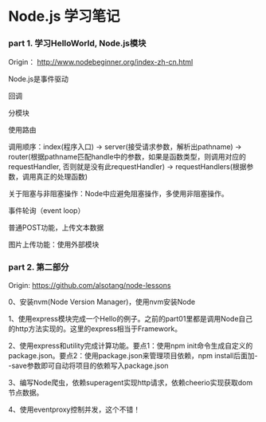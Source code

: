 Node.js 学习笔记
================


### part 1. 学习HelloWorld, Node.js模块

Origin： http://www.nodebeginner.org/index-zh-cn.html 

Node.js是事件驱动

回调

分模块

使用路由

调用顺序：index(程序入口) -> server(接受请求参数，解析出pathname) -> router(根据pathname匹配handle中的参数，如果是函数类型，则调用对应的requestHandler, 否则就是没有此requestHandler) -> requestHandlers(根据参数，调用真正的处理函数)

关于阻塞与非阻塞操作：Node中应避免阻塞操作，多使用非阻塞操作。

事件轮询（event loop）

普通POST功能，上传文本数据

图片上传功能：使用外部模块

### part 2. 第二部分

Origin: https://github.com/alsotang/node-lessons

0、安装nvm(Node Version Manager)，使用nvm安装Node

1、使用express模块完成一个Hello的例子。之前的part01里都是调用Node自己的http方法实现的。这里的express相当于Framework。

2、使用express和utility完成计算功能。要点1：使用npm init命令生成自定义的package.json。要点2：使用package.json来管理项目依赖，npm install后面加--save参数即可自动将项目的依赖写入package.json

3、编写Node爬虫，依赖superagent实现http请求，依赖cheerio实现获取dom节点数据。

4、使用eventproxy控制并发，这个不错！
